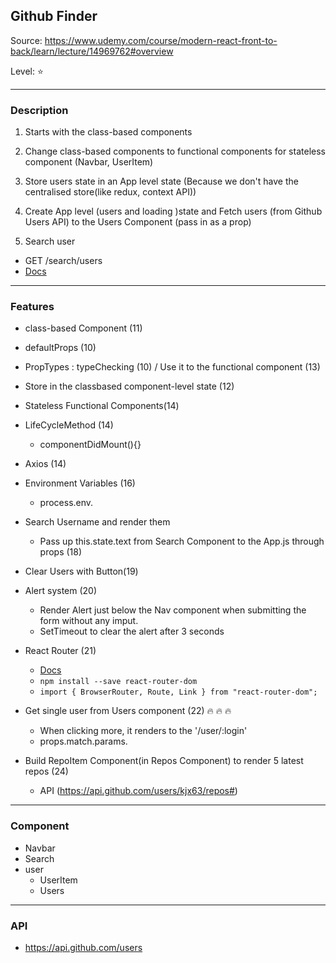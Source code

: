 ## Github Finder

Source: https://www.udemy.com/course/modern-react-front-to-back/learn/lecture/14969762#overview

Level: ⭐️

---

### Description

1. Starts with the class-based components
2. Change class-based components to functional components for stateless component (Navbar, UserItem)
3. Store users state in an App level state (Because we don't have the centralised store(like redux, context API))

4. Create App level (users and loading )state and Fetch users (from Github Users API) to the Users Component (pass in as a prop)

5. Search user

- GET /search/users
- [Docs](https://developer.github.com/v3/search/#search-users)

---

### Features

- class-based Component (11)
- defaultProps (10)
- PropTypes : typeChecking (10) / Use it to the functional component (13)
- Store in the classbased component-level state (12)
- Stateless Functional Components(14)

- LifeCycleMethod (14)
  - componentDidMount(){}
- Axios (14)
- Environment Variables (16)

  - process.env.

- Search Username and render them
  - Pass up this.state.text from Search Component to the App.js through props (18)
- Clear Users with Button(19)
- Alert system (20)
  - Render Alert just below the Nav component when submitting the form without any imput.
  - SetTimeout to clear the alert after 3 seconds
- React Router (21)

  - [Docs](https://www.npmjs.com/package/react-router-dom)
  - `npm install --save react-router-dom`
  - `import { BrowserRouter, Route, Link } from "react-router-dom";`

- Get single user from Users component (22) 🔥 🔥 🔥

  - When clicking more, it renders to the '/user/:login'
  - props.match.params.

- Build RepoItem Component(in Repos Component) to render 5 latest repos (24)
  - API (https://api.github.com/users/kjx63/repos#)

---

### Component

- Navbar
- Search
- user
  - UserItem
  - Users

---

### API

- https://api.github.com/users
